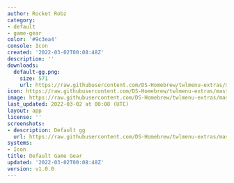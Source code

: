 ```yaml
---
author: Rocket Robz
category:
- default
- game-gear
color: '#9c3ea4'
console: Icon
created: '2022-03-02T00:08:48Z'
description: ''
downloads:
  default-gg.png:
    size: 571
    url: https://raw.githubusercontent.com/DS-Homebrew/twlmenu-extras/master/_nds/TWiLightMenu/icons/default-gg.png
icon: https://raw.githubusercontent.com/DS-Homebrew/twlmenu-extras/master/_nds/TWiLightMenu/icons/default-gg.png
image: https://raw.githubusercontent.com/DS-Homebrew/twlmenu-extras/master/_nds/TWiLightMenu/icons/default-gg.png
last_updated: 2022-03-02 at 00:08 (UTC)
layout: app
license: ''
screenshots:
- description: Default gg
  url: https://raw.githubusercontent.com/DS-Homebrew/twlmenu-extras/master/_nds/TWiLightMenu/icons/default-gg.png
systems:
- Icon
title: Default Game Gear
updated: '2022-03-02T00:08:48Z'
version: v1.0.0
---
```

